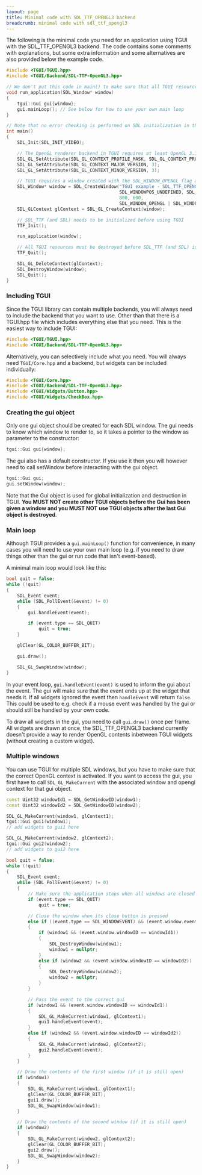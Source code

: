 ```yaml
---
layout: page
title: Minimal code with SDL_TTF_OPENGL3 backend
breadcrumb: minimal code with sdl_ttf_opengl3
---
```


The following is the minimal code you need for an application using TGUI with the SDL\_TTF\_OPENGL3 backend. The code contains some comments with explanations, but some extra information and some alternatives are also provided below the example code.
```c++
#include <TGUI/TGUI.hpp>
#include <TGUI/Backend/SDL-TTF-OpenGL3.hpp>

// We don't put this code in main() to make sure that all TGUI resources are destroyed before destroying SDL
void run_application(SDL_Window* window)
{
    tgui::Gui gui{window};
    gui.mainLoop(); // See below for how to use your own main loop
}

// Note that no error checking is performed on SDL initialization in this example code
int main()
{
    SDL_Init(SDL_INIT_VIDEO);

    // The OpenGL renderer backend in TGUI requires at least OpenGL 3.3
    SDL_GL_SetAttribute(SDL_GL_CONTEXT_PROFILE_MASK, SDL_GL_CONTEXT_PROFILE_CORE);
    SDL_GL_SetAttribute(SDL_GL_CONTEXT_MAJOR_VERSION, 3);
    SDL_GL_SetAttribute(SDL_GL_CONTEXT_MINOR_VERSION, 3);

    // TGUI requires a window created with the SDL_WINDOW_OPENGL flag and an OpenGL context
    SDL_Window* window = SDL_CreateWindow("TGUI example - SDL_TTF_OPENGL3 backend",
                                          SDL_WINDOWPOS_UNDEFINED, SDL_WINDOWPOS_UNDEFINED,
                                          800, 600,
                                          SDL_WINDOW_OPENGL | SDL_WINDOW_SHOWN);
    SDL_GLContext glContext = SDL_GL_CreateContext(window);

    // SDL_TTF (and SDL) needs to be initialized before using TGUI
    TTF_Init();

    run_application(window);

    // All TGUI resources must be destroyed before SDL_TTF (and SDL) is cleaned up
    TTF_Quit();

    SDL_GL_DeleteContext(glContext);
    SDL_DestroyWindow(window);
    SDL_Quit();
}

```


### Including TGUI

Since the TGUI library can contain multiple backends, you will always need to include the backend that you want to use. Other than that there is a TGUI.hpp file which includes everything else that you need. This is the easiest way to include TGUI:
```c++
#include <TGUI/TGUI.hpp>
#include <TGUI/Backend/SDL-TTF-OpenGL3.hpp>
```

Alternatively, you can selectively include what you need. You will always need `TGUI/Core.hpp` and a backend, but widgets can be included individually:
```c++
#include <TGUI/Core.hpp>
#include <TGUI/Backend/SDL-TTF-OpenGL3.hpp>
#include <TGUI/Widgets/Button.hpp>
#include <TGUI/Widgets/CheckBox.hpp>
```


### Creating the gui object

Only one gui object should be created for each SDL window. The gui needs to know which window to render to, so it takes a pointer to the window as parameter to the constructor:
```c++
tgui::Gui gui{window};
```

The gui also has a default constructor. If you use it then you will however need to call setWindow before interacting with the gui object.
```c++
tgui::Gui gui;
gui.setWindow(window);
```

Note that the Gui object is used for global initialization and destruction in TGUI. **You MUST NOT create other TGUI objects before the Gui has been given a window and you MUST NOT use TGUI objects after the last Gui object is destroyed**.


### Main loop

Although TGUI provides a `gui.mainLoop()` function for convenience, in many cases you will need to use your own main loop (e.g. if you need to draw things other than the gui or run code that isn't event-based).

A minimal main loop would look like this:
```c++
bool quit = false;
while (!quit)
{
    SDL_Event event;
    while (SDL_PollEvent(&event) != 0)
    {
        gui.handleEvent(event);

        if (event.type == SDL_QUIT)
            quit = true;
    }

    glClear(GL_COLOR_BUFFER_BIT);

    gui.draw();

    SDL_GL_SwapWindow(window);
}
```

In your event loop, `gui.handleEvent(event)` is used to inform the gui about the event. The gui will make sure that the event ends up at the widget that needs it. If all widgets ignored the event then `handleEvent` will return `false`. This could be used to e.g. check if a mouse event was handled by the gui or should still be handled by your own code.

To draw all widgets in the gui, you need to call `gui.draw()` once per frame. All widgets are drawn at once, the SDL\_TTF\_OPENGL3 backend currently doesn't provide a way to render OpenGL contents inbetween TGUI widgets (without creating a custom widget).


### Multiple windows

You can use TGUI for multiple SDL windows, but you have to make sure that the correct OpenGL context is activated. If you want to access the gui, you first have to call `SDL_GL_MakeCurrent` with the associated window and opengl context for that gui object.
```c++
const Uint32 windowId1 = SDL_GetWindowID(window1);
const Uint32 windowId2 = SDL_GetWindowID(window2);

SDL_GL_MakeCurrent(window1, glContext1);
tgui::Gui gui1(window1);
// add widgets to gui1 here

SDL_GL_MakeCurrent(window2, glContext2);
tgui::Gui gui2(window2);
// add widgets to gui2 here

bool quit = false;
while (!quit)
{
    SDL_Event event;
    while (SDL_PollEvent(&event) != 0)
    {
        // Make sure the application stops when all windows are closed
        if (event.type == SDL_QUIT)
            quit = true;

        // Close the window when its close button is pressed
        else if ((event.type == SDL_WINDOWEVENT) && (event.window.event == SDL_WINDOWEVENT_CLOSE))
        {
            if (window1 && (event.window.windowID == windowId1))
            {
                SDL_DestroyWindow(window1);
                window1 = nullptr;
            }
            else if (window2 && (event.window.windowID == windowId2))
            {
                SDL_DestroyWindow(window2);
                window2 = nullptr;
            }
        }

        // Pass the event to the correct gui
        if (window1 && (event.window.windowID == windowId1))
        {
            SDL_GL_MakeCurrent(window1, glContext1);
            gui1.handleEvent(event);
        }
        else if (window2 && (event.window.windowID == windowId2))
        {
            SDL_GL_MakeCurrent(window2, glContext2);
            gui2.handleEvent(event);
        }
    }

    // Draw the contents of the first window (if it is still open)
    if (window1)
    {
        SDL_GL_MakeCurrent(window1, glContext1);
        glClear(GL_COLOR_BUFFER_BIT);
        gui1.draw();
        SDL_GL_SwapWindow(window1);
    }

    // Draw the contents of the second window (if it is still open)
    if (window2)
    {
        SDL_GL_MakeCurrent(window2, glContext2);
        glClear(GL_COLOR_BUFFER_BIT);
        gui2.draw();
        SDL_GL_SwapWindow(window2);
    }
}
```
